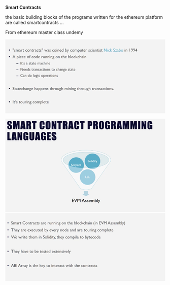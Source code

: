 **Smart Contracts**

the basic building blocks of the programs written for the ethereum platform are called smartcontracts ...

From ethereum master class undemy

![](/assets/sc1.png)

![](/assets/sc2.png)![](/assets/sc4.png)


